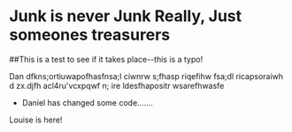 # Junk is never Junk Really, Just someones treasurers

##This is a test to see if it takes place--this is a typo!

Dan dfkns;ortiuwapofhasfnsa;l ciwnrw
s;fhasp riqefihw 
fsa;dl ricapsoraiwh
d zx.djfh acl4ru'vcxpqwf
n; ire ldesfhapositr wsarefhwasfe



- Daniel has changed some code.......

Louise is here!

